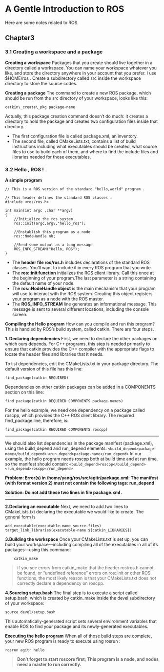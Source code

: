 ﻿# A Gentle Introduction to ROS
Here are some notes  related to ROS.

## Chapter3

### 3.1 Creating a workspace and a package
**Creating a workspace** Packages that you create should live together in a directory called a workspace. You can name your workspace whatever you like, and store the directory anywhere in your account that you prefer.
I use $HOME/ros . Create a subdirectory called src inside the workspace directory to store the source codes.

**Creating a package** The command to create a new ROS package, which should be run from the src directory of your workspace, looks like this:
```
catkin\_create\_pkg package-name
```
 Actually, this package creation command doesn’t do much: It creates a directory to hold the package and creates two configuration files inside that directory. 

 - The first configuration file is called package.xml,  an inventory.
 - The second file, called CMakeLists.txt,  contains a list of build instructions including what executables should be created, what source files to use to build each of them, and where to find the include files and libraries needed for those executables.

### 3.2  Hello , ROS !

**A simple program**
```
// This is a ROS version of the standard "hello,world" program .

// This header defines the standard ROS classes .
#include <ros/ros.h>

int main(int argc ,char **argv)
{
	//Initialize the ros system
    ros::init(argc,argv,"hello_ros");
    
	//Enstablish this program as a node
    ros::NodeHandle nh;

	//Send some output as a long message
    ROS_INFO_STREAM("Hello, ROS");
}
```

 - The **header file ros/ros.h** includes declarations of the standard ROS classes. You’ll want to include it in every ROS program that you write.
 - The **ros::init function** initializes the ROS client library. Call this once at the beginning of your program.The last parameter is a string containing the default name of your node.
 - The **ros::NodeHandle object** is the main mechanism that your program will use to interact with the ROS system. Creating this object registers your program as a node with the ROS master. 
 - The **ROS_INFO_STREAM** line generates an informational message. This message is sent to several different locations, including the console screen. 

**Compiling the Hello program**
How can you compile and run this program? This is handled by ROS’s build system, called catkin. There are four steps.

  **1. Declaring dependencies** 
First, we need to declare the other packages on which ours depends. For C++ programs, this step is needed primarily to ensure that catkin provides the C++ compiler with the appropriate flags to locate the header files and libraries that it needs.

To list dependencies, edit the CMakeLists.txt in your package directory. The default version of this file has this line:
```
find_package(catkin REQUIRED)
```
Dependencies on other catkin packages can be added in a COMPONENTS section on this line:
```
find_package(catkin REQUIRED COMPONENTS package-names)
```
For the hello example, we need one dependency on a package called roscpp, which provides the C++ ROS client library. The required find_package line, therefore, is:
```
find_package(catkin REQUIRED COMPONENTS roscpp)
```

__________________
We should also list dependencies in the package manifest (package.xml), using the build_depend and run_depend elements:
``<build_depend>package-name</build_depend>``
``<run_depend>package-name</run_depend>``
In our example, the hello program needs roscpp both at build time and at run time, so the
manifest should contain:
``<build_depend>roscpp</build_depend>``
``<run_depend>roscpp</run_depend>``

**Problem: 
Error(s) in /home/yang/ros/src/agitr/package.xml: The manifest (with format version 2) must not contain the following tags: run_depend** 

**Solution:  Do not add these two lines in file package.xml .** 
________________
**2.Declaring an executable**
Next, we need to add two lines to CMakeLists.txt declaring the executable we would like to create. The general form is
```
add_executable(executable-name source-files)
target_link_libraries(executable-name ${catkin_LIBRARIES})
```

**3.Building the workspace**
Once your CMakeLists.txt is set up, you can build your workspace—including compiling all of the executables in all of its packages—using this command:
```
	catkin_make
```
>If you see errors from catkin_make that the header ros/ros.h cannot be found, or “undefined reference” errors on ros::init or other ROS functions, the most likely  reason is that your CMakeLists.txt does not correctly declare a dependency on roscpp.

**4.Sourcing setup.bash** 
The final step is to execute a script called setup.bash, which is created by catkin_make inside the devel subdirectory of your workspace:
```
source devel/setup.bash
```
This automatically-generated script sets several environment variables that enable ROS to find your package and its newly-generated executables. 

**Executing the hello program**
When all of those build steps are complete, your new ROS program is ready to execute using rosrun :
```
rosrun agitr hello
```
>**Don’t forget to start roscore first;
>This program is a node, and nodes need a master to run correctly.** 
 
